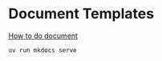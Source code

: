 Document Templates
====

[How to do document](https://diataxis.fr)


```bash
uv run mkdocs serve 
```
